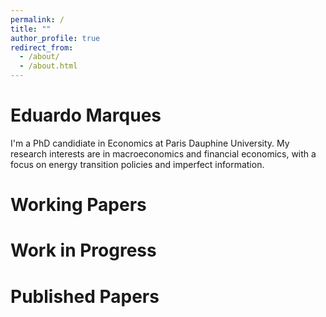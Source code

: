 ```yaml
---
permalink: /
title: ""
author_profile: true
redirect_from: 
  - /about/
  - /about.html
---
```


Eduardo Marques
======
I'm a PhD candidiate in Economics at Paris Dauphine University. My research interests are in macroeconomics and financial economics, with a focus on energy transition policies and imperfect information. 

Working Papers
======

Work in Progress
======

Published Papers
======
